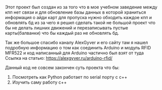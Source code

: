 Этот проект был создан из за того что в мое учебном заведение между кпп нет связи и для обновление базы данных в которой храниться информация о айди карт для пропуска нужно обходить каждое кпп и обновлять бд из за чего я решил сделать такой не большой проект что бы не делать лишних движений и перезаписывать пустые карты(балванки) что бы каждый раз не обновлять бд.

Так же большое спасибо каналу AlexGyver и его сайту там я нашел подробную информацию о том как соединить Arduino и модуль RFID MFR522 и код написанный для Arduino частично был взят от туда 
Ссылка на статью: https://alexgyver.ru/arduino-rfid/

Данный код не совсем закончен суть проекта что бы:
1.	Посмотреть как Python работает по serial порту с c++ 
2.	Изучить саму работу c++ 
